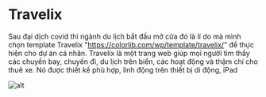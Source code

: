 # Travelix
Sau đại dịch covid thì ngành du lịch bắt đầu mở cửa đó là lí do mà mình chọn template Travelix "https://colorlib.com/wp/template/travelix/" để thực hiện cho dự án cá nhân. Travelix là một trang web giúp mọi người tìm thấy các chuyến bay, chuyến đi, du lịch trên biển, các hoạt động và thậm chí cho thuê xe. Nó được thiết kế phù hợp, linh động trên thiết bị di động, iPad

![alt](https://www.screencast.com/t/5zIogIe1)



